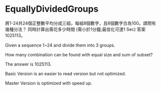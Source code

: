 # EquallyDividedGroups
將1-24共24個正整數平均分成三組，每組8個數字，且8個數字合為100。請問有幾種分法？
同時計算出需花多少時間 (需小於1分鐘;最佳化可達1 Sec)
答案1025113。

Given a sequence 1~24 and divide them into 3 groups. 

How many combination can be found with equal size and sum of subset?

The answer is 1025113.

Basic Version is an easier to read version but not optimized.

Master Version is optimized with speed up.
